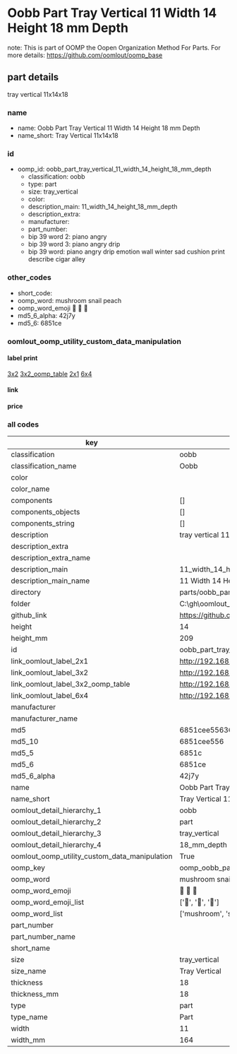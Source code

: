 # Oobb Part Tray Vertical 11 Width 14 Height 18 mm Depth  

note: This is part of OOMP the Oopen Organization Method For Parts. For more details: https://github.com/oomlout/oomp_base

##  part details
  



tray vertical 11x14x18



### name
* name: Oobb Part Tray Vertical 11 Width 14 Height 18 mm Depth
* name_short: Tray Vertical 11x14x18 
### id
* oomp_id: oobb_part_tray_vertical_11_width_14_height_18_mm_depth
  * classification: oobb
  * type: part
  * size: tray_vertical
  * color: 
  * description_main: 11_width_14_height_18_mm_depth
  * description_extra: 
  * manufacturer: 
  * part_number: 
  * bip 39 word 2: piano angry
  * bip 39 word 3: piano angry drip
  * bip 39 word: piano angry drip emotion wall winter sad cushion print describe cigar alley

### other_codes
* short_code: 
* oomp_word: mushroom snail peach
* oomp_word_emoji :mushroom: :snail: :peach:
* md5_6_alpha: 42j7y
* md5_6: 6851ce






### oomlout_oomp_utility_custom_data_manipulation
#### label print
[3x2](http://192.168.1.245:1112/?label=oomp%2042j7y)
[3x2_oomp_table](http://192.168.1.108:1112/?label=oomp%2042j7y)
[2x1](http://192.168.1.242:1112/?label=oomp%2042j7y)
[6x4](http://192.168.1.55:1112/?label=oomp%2042j7y)    

#### link

                              

#### price







### all codes 
| key | value |  
| --- | --- |  
| classification | oobb |  
| classification_name | Oobb |  
| color |  |  
| color_name |  |  
| components | [] |  
| components_objects | [] |  
| components_string | [] |  
| description | tray vertical 11x14x18 |  
| description_extra |  |  
| description_extra_name |  |  
| description_main | 11_width_14_height_18_mm_depth |  
| description_main_name | 11 Width 14 Height 18 mm Depth |  
| directory | parts/oobb_part_tray_vertical_11_width_14_height_18_mm_depth |  
| folder | C:\gh\oomlout_oobb_version_4_generated_parts\parts\oobb_part_tray_vertical_11_width_14_height_18_mm_depth |  
| github_link | https://github.com/oomlout/oomlout_oomp_part_src/tree/main/parts/oobb_part_tray_vertical_11_width_14_height_18_mm_depth |  
| height | 14 |  
| height_mm | 209 |  
| id | oobb_part_tray_vertical_11_width_14_height_18_mm_depth |  
| link_oomlout_label_2x1 | http://192.168.1.242:1112/?label=oomp%2042j7y |  
| link_oomlout_label_3x2 | http://192.168.1.245:1112/?label=oomp%2042j7y |  
| link_oomlout_label_3x2_oomp_table | http://192.168.1.108:1112/?label=oomp%2042j7y |  
| link_oomlout_label_6x4 | http://192.168.1.55:1112/?label=oomp%2042j7y |  
| manufacturer |  |  
| manufacturer_name |  |  
| md5 | 6851cee5563677b7f07b548c86423d20 |  
| md5_10 | 6851cee556 |  
| md5_5 | 6851c |  
| md5_6 | 6851ce |  
| md5_6_alpha | 42j7y |  
| name | Oobb Part Tray Vertical 11 Width 14 Height 18 mm Depth |  
| name_short | Tray Vertical 11x14x18  |  
| oomlout_detail_hierarchy_1 | oobb |  
| oomlout_detail_hierarchy_2 | part |  
| oomlout_detail_hierarchy_3 | tray_vertical |  
| oomlout_detail_hierarchy_4 | 18_mm_depth |  
| oomlout_oomp_utility_custom_data_manipulation | True |  
| oomp_key | oomp_oobb_part_tray_vertical_11_width_14_height_18_mm_depth |  
| oomp_word | mushroom snail peach |  
| oomp_word_emoji | :mushroom: :snail: :peach: |  
| oomp_word_emoji_list | [':mushroom:', ':snail:', ':peach:'] |  
| oomp_word_list | ['mushroom', 'snail', 'peach'] |  
| part_number |  |  
| part_number_name |  |  
| short_name |  |  
| size | tray_vertical |  
| size_name | Tray Vertical |  
| thickness | 18 |  
| thickness_mm | 18 |  
| type | part |  
| type_name | Part |  
| width | 11 |  
| width_mm | 164 |  
